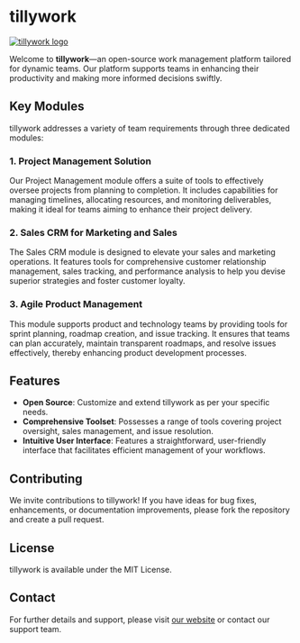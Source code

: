 # tillywork

[![tillywork logo](https://cdn.tilly.work/logo-black.png)](https://tilly.work)

Welcome to **tillywork**—an open-source work management platform tailored for dynamic teams. Our platform supports teams in enhancing their productivity and making more informed decisions swiftly.

## Key Modules

tillywork addresses a variety of team requirements through three dedicated modules:

### 1. Project Management Solution

Our Project Management module offers a suite of tools to effectively oversee projects from planning to completion. It includes capabilities for managing timelines, allocating resources, and monitoring deliverables, making it ideal for teams aiming to enhance their project delivery.

### 2. Sales CRM for Marketing and Sales

The Sales CRM module is designed to elevate your sales and marketing operations. It features tools for comprehensive customer relationship management, sales tracking, and performance analysis to help you devise superior strategies and foster customer loyalty.

### 3. Agile Product Management

This module supports product and technology teams by providing tools for sprint planning, roadmap creation, and issue tracking. It ensures that teams can plan accurately, maintain transparent roadmaps, and resolve issues effectively, thereby enhancing product development processes.

## Features

- **Open Source**: Customize and extend tillywork as per your specific needs.
- **Comprehensive Toolset**: Possesses a range of tools covering project oversight, sales management, and issue resolution.
- **Intuitive User Interface**: Features a straightforward, user-friendly interface that facilitates efficient management of your workflows.

## Contributing

We invite contributions to tillywork! If you have ideas for bug fixes, enhancements, or documentation improvements, please fork the repository and create a pull request.

## License

tillywork is available under the MIT License.

## Contact

For further details and support, please visit [our website](https://tilly.work) or contact our support team.
